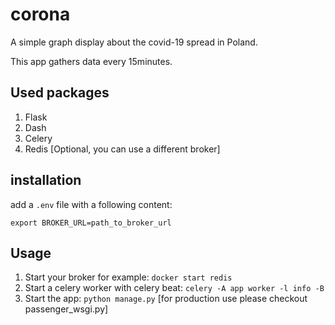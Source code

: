 # corona
A simple graph display about the covid-19 spread in Poland.

This app gathers data every 15minutes.

## Used packages
1. Flask
2. Dash
3. Celery
4. Redis [Optional, you can use a different broker]

## installation
add a `.env` file with a following content:

`export BROKER_URL=path_to_broker_url`

## Usage
1. Start your broker for example: `docker start redis`
2. Start a celery worker with celery beat: `celery -A app worker -l info -B`
3. Start the app: `python manage.py` [for production use please checkout passenger_wsgi.py]
